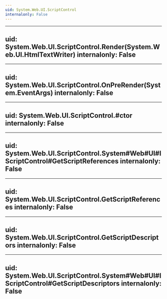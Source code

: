 ```yaml
---
uid: System.Web.UI.ScriptControl
internalonly: False
---
```


---
uid: System.Web.UI.ScriptControl.Render(System.Web.UI.HtmlTextWriter)
internalonly: False
---

---
uid: System.Web.UI.ScriptControl.OnPreRender(System.EventArgs)
internalonly: False
---

---
uid: System.Web.UI.ScriptControl.#ctor
internalonly: False
---

---
uid: System.Web.UI.ScriptControl.System#Web#UI#IScriptControl#GetScriptReferences
internalonly: False
---

---
uid: System.Web.UI.ScriptControl.GetScriptReferences
internalonly: False
---

---
uid: System.Web.UI.ScriptControl.GetScriptDescriptors
internalonly: False
---

---
uid: System.Web.UI.ScriptControl.System#Web#UI#IScriptControl#GetScriptDescriptors
internalonly: False
---
